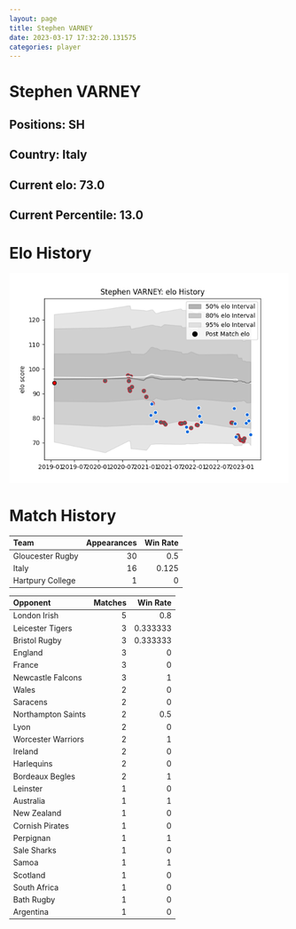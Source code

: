 ```yaml
---  
layout: page  
title: Stephen VARNEY  
date: 2023-03-17 17:32:20.131575  
categories: player  
---
```

# Stephen VARNEY

## Positions: SH

## Country: Italy

## Current elo: 73.0

## Current Percentile: 13.0

# Elo History


![elo history](history_StephenVARNEY.png)
# Match History


| Team             |   Appearances |   Win Rate |
|:-----------------|--------------:|-----------:|
| Gloucester Rugby |            30 |      0.5   |
| Italy            |            16 |      0.125 |
| Hartpury College |             1 |      0     |

| Opponent           |   Matches |   Win Rate |
|:-------------------|----------:|-----------:|
| London Irish       |         5 |   0.8      |
| Leicester Tigers   |         3 |   0.333333 |
| Bristol Rugby      |         3 |   0.333333 |
| England            |         3 |   0        |
| France             |         3 |   0        |
| Newcastle Falcons  |         3 |   1        |
| Wales              |         2 |   0        |
| Saracens           |         2 |   0        |
| Northampton Saints |         2 |   0.5      |
| Lyon               |         2 |   0        |
| Worcester Warriors |         2 |   1        |
| Ireland            |         2 |   0        |
| Harlequins         |         2 |   0        |
| Bordeaux Begles    |         2 |   1        |
| Leinster           |         1 |   0        |
| Australia          |         1 |   1        |
| New Zealand        |         1 |   0        |
| Cornish Pirates    |         1 |   0        |
| Perpignan          |         1 |   1        |
| Sale Sharks        |         1 |   0        |
| Samoa              |         1 |   1        |
| Scotland           |         1 |   0        |
| South Africa       |         1 |   0        |
| Bath Rugby         |         1 |   0        |
| Argentina          |         1 |   0        |